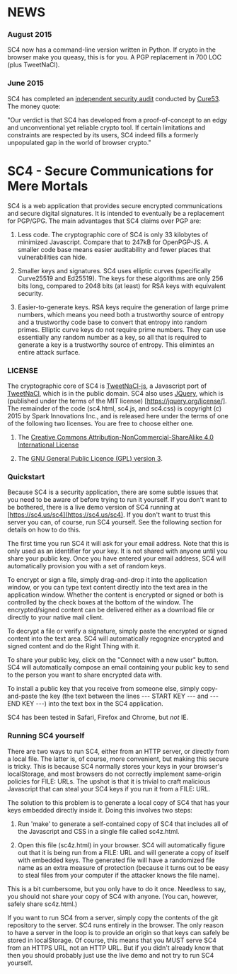 # NEWS

### August 2015

SC4 now has a command-line version written in Python.  If crypto in
the browser make you queasy, this is for you.  A PGP replacement in
700 LOC (plus TweetNaCl).

### June 2015

SC4 has completed an [independent security audit](audit-report.pdf)
conducted by [Cure53](https://cure53.de).  The money quote:

"Our verdict is that SC4 has developed from a proof-of-concept to an
edgy and unconventional yet reliable crypto tool. If certain
limitations and constraints are respected by its users, SC4 indeed
fills a formerly unpopulated gap in the world of browser crypto."

# SC4 - Secure Communications for Mere Mortals

SC4 is a web application that provides secure encrypted communications
and secure digital signatures.  It is intended to eventually be a
replacement for PGP/GPG.  The main advantages that SC4 claims over PGP
are:

1.  Less code.  The cryptographic core of SC4 is only 33 kilobytes of
minimized Javascript.  Compare that to 247kB for OpenPGP-JS.  A smaller
code base means easier auditability and fewer places that vulnerabilities
can hide.

2.  Smaller keys and signatures.  SC4 uses elliptic curves (specifically
Curve25519 and Ed25519).  The keys for these algorithms are only 256
bits long, compared to 2048 bits (at least) for RSA keys with equivalent
security.

3.  Easier-to-generate keys.  RSA keys require the generation of large
prime numbers, which means you need both a trustworthy source of entropy
and a trustworthy code base to convert that entropy into random primes.
Elliptic curve keys do not require prime numbers.  They can use essentially
any random number as a key, so all that is required to generate a key is a
trustworthy source of entropy.  This elimintes an entire attack surface.

### LICENSE

The cryptographic core of SC4 is [TweetNaCl-js](https://github.com/dchest/tweetnacl-js), a Javascript port of [TweetNaCl](http://tweetnacl.cr.yp.to),
which is in the public domain.  SC4 also uses [JQuery](http://jquery.com),
which is (published under the terms of the MIT license)
[https://jquery.org/license/].  The remainder of the code
(sc4.html, sc4.js, and sc4.css) is copyright (c) 2015 by Spark Innovations
Inc., and is released here under the terms of one of the following two
licenses.  You are free to choose either one.

1.  The <a rel="license"
 href="http://creativecommons.org/licenses/by-nc-sa/4.0/">
Creative Commons Attribution-NonCommercial-ShareAlike 4.0 International
License</a>

2.  The <a rel="license"
 href="https://www.gnu.org/licenses/gpl-3.0.en.html">
GNU General Public Licence (GPL) version 3</a>.

### Quickstart

Because SC4 is a security application, there are some subtle issues
that you need to be aware of before trying to run it yourself.  If you
don't want to be bothered, there is a live demo version of SC4 running
at [https://sc4.us/sc4](https://sc4.us/sc4).  If you don't
want to trust this server you can, of course, run SC4 yourself.
See the following section for details on how to do this.

The first time you run SC4 it will ask for your email address.  Note that
this is only used as an identifier for your key.  It is not shared with
anyone until you share your public key.  Once you have entered your email
address, SC4 will automatically provision you with a set of random keys.

To encrypt or sign a file, simply drag-and-drop it into the
application window, or you can type text content directly into the
text area in the application window.  Whether the content is encrypted
or signed or both is controlled by the check boxes at the bottom of
the window.  The encrypted/signed content can be delivered either as a
download file or directly to your native mail client.

To decrypt a file or verify a signature, simply paste the encrypted or
signed content into the text area.  SC4 will automatically regognize
encrypted and signed content and do the Right Thing with it.

To share your public key, click on the "Connect with a new user"
button.  SC4 will automatically compose an email containing your public
key to send to the person you want to share encrypted data with.

To install a public key that you receive from someone else, simply
copy-and-paste the key (the text between the lines --- START KEY ---
and --- END KEY ---) into the text box in the SC4 application.

SC4 has been tested in Safari, Firefox and Chrome, but *not* IE.

### Running SC4 yourself

There are two ways to run SC4, either from an HTTP server, or directly
from a local file.  The latter is, of course, more convenient, but making
this secure is tricky.  This is because SC4 normally stores your keys in
your browser's localStorage, and most browsers do not correctly implement
same-origin policies for FILE: URLs.  The upshot is that it is trivial to
craft malicious Javascript that can steal your SC4 keys if you run it from
a FILE: URL.

The solution to this problem is to generate a local copy of SC4 that has
your keys embedded directly inside it.  Doing this involves two steps:

1.  Run 'make' to generate a self-contained copy of SC4 that includes all
of the Javascript and CSS in a single file called sc4z.html.

2.  Open this file (sc4z.html) in your browser.  SC4 will
automatically figure out that it is being run from a FILE: URL and
will generate a copy of itself with embedded keys.  The generated file
will have a randomized file name as an extra measure of protection
(because it turns out to be easy to steal files from your computer if
the attacker knows the file name).

This is a bit cumbersome, but you only have to do it once.  Needless to
say, you should not share your copy of SC4 with anyone.  (You can, however,
safely share sc4z.html.)

If you want to run SC4 from a server, simply copy the contents of the
git repository to the server.  SC4 runs entirely in the browser.  The
only reason to have a server in the loop is to provide an origin so
that keys can safely be stored in localStorage.  Of course, this means
that you MUST serve SC4 from an HTTPS URL, not an HTTP URL.  But if
you didn't already know that then you should probably just use the
live demo and not try to run SC4 yourself.

